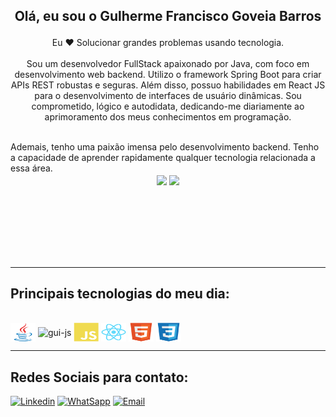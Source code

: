 ##             <p align="center">        Olá, eu sou o Gulherme Francisco Goveia Barros   </p>

<p align="center">Eu ❤️ Solucionar grandes problemas usando tecnologia. <br><br>  Sou um desenvolvedor FullStack apaixonado por Java, com foco em desenvolvimento web backend. Utilizo o framework Spring Boot para criar APIs REST robustas e seguras. Além disso, possuo habilidades em React JS para o desenvolvimento de interfaces de usuário dinâmicas. Sou comprometido, lógico e autodidata, dedicando-me diariamente ao aprimoramento dos meus conhecimentos em programação. </p>&nbsp; <br> Ademais, tenho uma paixão imensa pelo desenvolvimento backend. Tenho a capacidade de aprender rapidamente qualquer tecnologia relacionada a essa área.

<div  align="center" style="margin-bottom:100px">
<img width=55% align="center"  src="https://github-readme-streak-stats.herokuapp.com?user=GuilhermeFrBarros&theme=dracula&mode=weekly" />
<img width=40% align="center" src="https://github-readme-stats-git-main-rafaelalexandrino.vercel.app/api/top-langs/?username=GuilhermeFrBarros&show_icons=true&theme=dracula&layout=compact" />
 </div>
  &nbsp;
 &nbsp;

--------------------------------

 ## Principais tecnologias do meu dia:
<div style="display: inline_block"> <br>
  <img align="center" alt="Gui-Java" height="30" width="40" margin_button="4"
   src="https://raw.githubusercontent.com/devicons/devicon/master/icons/java/java-original.svg">
 <img align="center" alt="gui-js" height="30" width="40" src="https://www.svgrepo.com/show/354380/spring-icon.svg"> 
 <img align="center" alt="gui-js" height="30" width="40" src="https://raw.githubusercontent.com/devicons/devicon/master/icons/javascript/javascript-plain.svg"> 
  <!--<img align="center" alt="gui-Ts" height="30" width="40" src="https://raw.githubusercontent.com/devicons/devicon/master/icons/typescript/typescript-plain.svg"> -->
  <img align="center" alt="gui-React" height="30" width="40" src="https://raw.githubusercontent.com/devicons/devicon/master/icons/react/react-original.svg">
  <img align="center" alt="Gui-HTML" height="30" width="40" src="https://raw.githubusercontent.com/devicons/devicon/master/icons/html5/html5-original.svg">
  <img align="center" alt="Gui-CSS" height="30" width="40" src="https://raw.githubusercontent.com/devicons/devicon/master/icons/css3/css3-original.svg">
 <!-- <img align="center" alt="Gui-Csharp" height="30" width="40" src="https://raw.githubusercontent.com/devicons/devicon/master/icons/csharp/csharp-original.svg"> -->
   
    
</div>

----------------------------------------------------------------------

## Redes Sociais  para contato:
 [![Linkedin](https://img.shields.io/badge/LinkedIn-0077B5?style=for-the-badge&logo=linkedin&logoColor=white)](https://www.linkedin.com/in/guilherme-fg-barros/) [![WhatSapp](https://img.shields.io/badge/WhatsApp-25D366?style=for-the-badge&logo=whatsapp&logoColor=white)](https://api.whatsapp.com/send/?phone=5544999942377&text&type=phone_number&app_absent=0) [![Email](https://img.shields.io/badge/Gmail-D14836?style=for-the-badge&logo=gmail&logoColor=white)](https://docs.google.com/document/d/1rPu1ThGzlKFoV6Nof6apQ86YTR-tA3hyCm-1dVcvUbY/edit?usp=sharing) 




 




